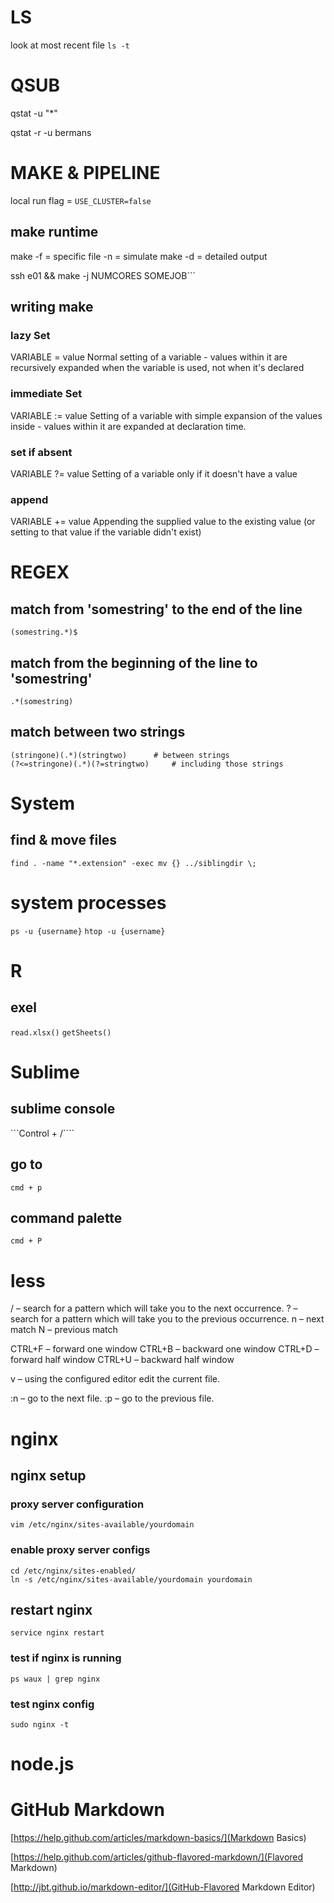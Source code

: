 # LS

look at most recent file ```ls -t```

<!------------------------------------------------------------------------------------------------------------------------>

# QSUB

qstat -u "*"

qstat -r -u bermans

<!------------------------------------------------------------------------------------------------------------------------>

# MAKE & PIPELINE

local run flag = ```USE_CLUSTER=false```

## make runtime
make -f = specific file
	 -n = simulate make
	 -d = detailed output

ssh e01 && make -j NUMCORES SOMEJOB```

## writing make

### lazy Set

VARIABLE = value
Normal setting of a variable - values within it are recursively expanded when the variable is used, not when it's declared

### immediate Set

VARIABLE := value
Setting of a variable with simple expansion of the values inside - values within it are expanded at declaration time.

### set if absent

VARIABLE ?= value
Setting of a variable only if it doesn't have a value

### append

VARIABLE += value
Appending the supplied value to the existing value (or setting to that value if the variable didn't exist)

<!------------------------------------------------------------------------------------------------------------------------>

# REGEX

## match from 'somestring' to the end of the line

```(somestring.*)$```


## match from the beginning of the line to 'somestring'

```.*(somestring)```


## match between two strings

```
(stringone)(.*)(stringtwo)		# between strings
(?<=stringone)(.*)(?=stringtwo)		# including those strings
```

<!------------------------------------------------------------------------------------------------------------------------>

# System

## find & move files

```find . -name "*.extension" -exec mv {} ../siblingdir \;```

# system processes

```ps -u {username}```
```htop -u {username}```


<!------------------------------------------------------------------------------------------------------------------------>

# R

## exel

```read.xlsx()```
```getSheets()```

<!------------------------------------------------------------------------------------------------------------------------>

# Sublime

## sublime console

```Control + /````

## go to

```cmd + p```

## command palette

```cmd + P```

<!------------------------------------------------------------------------------------------------------------------------>

# less

/ – search for a pattern which will take you to the next occurrence.
? – search for a pattern which will take you to the previous occurrence.
n – next match
N – previous match

CTRL+F – forward one window
CTRL+B – backward one window
CTRL+D – forward half window
CTRL+U – backward half window

v – using the configured editor edit the current file.

:n – go to the next file.
:p – go to the previous file.

<!------------------------------------------------------------------------------------------------------------------------>

# nginx

## nginx setup

### proxy server configuration

```vim /etc/nginx/sites-available/yourdomain```

### enable proxy server configs

```
cd /etc/nginx/sites-enabled/ 
ln -s /etc/nginx/sites-available/yourdomain yourdomain
```

## restart nginx

```service nginx restart```

### test if nginx is running

```ps waux | grep nginx```

### test nginx config

```sudo nginx -t```

<!------------------------------------------------------------------------------------------------------------------------>

# node.js



<!------------------------------------------------------------------------------------------------------------------------>

# GitHub Markdown

[https://help.github.com/articles/markdown-basics/](Markdown Basics)

[https://help.github.com/articles/github-flavored-markdown/](Flavored Markdown)

[http://jbt.github.io/markdown-editor/](GitHub-Flavored Markdown Editor)